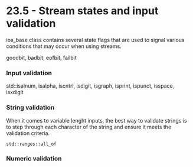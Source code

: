 # 23.5 - Stream states and input validation

ios\_base class contains several state flags that are used to signal various conditions
that may occur when using streams.

goodbit, badbit, eofbit, failbit

### Input validation
std::isalnum, isalpha, iscntrl, isdigit, isgraph, isprint, ispunct, isspace, isxdigit

### String validation
When it comes to variable lenght inputs, the best way to validate strings is to step
through each character of the string and ensure it meets the validation criteria.

`std::ranges::all_of`

### Numeric validation
